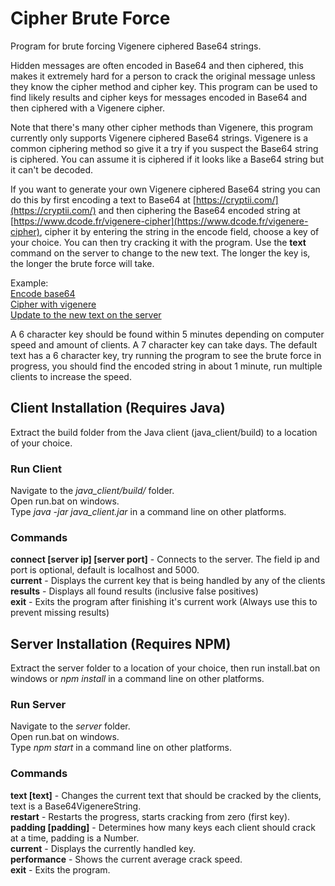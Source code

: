 # Cipher Brute Force
Program for brute forcing Vigenere ciphered Base64 strings.

Hidden messages are often encoded in Base64 and then ciphered, this makes it extremely hard for a person to crack the original message unless they know the cipher method and cipher key. This program can be used to find likely results and cipher keys for messages encoded in Base64 and then ciphered with a Vigenere cipher.

Note that there's many other cipher methods than Vigenere, this program currently only supports Vigenere ciphered Base64 strings. Vigenere is a common ciphering method so give it a try if you suspect the Base64 string is ciphered. You can assume it is ciphered if it looks like a Base64 string but it can't be decoded.

If you want to generate your own Vigenere ciphered Base64 string you can do this by first encoding a text to Base64 at [https://cryptii.com/](https://cryptii.com/) and then ciphering the Base64 encoded string at [https://www.dcode.fr/vigenere-cipher](https://www.dcode.fr/vigenere-cipher), cipher it by entering the string in the encode field, choose a key of your choice. You can then try cracking it with the program. Use the **text** command on the server to change to the new text. The longer the key is, the longer the brute force will take.

Example:  
[Encode base64](https://i.gyazo.com/37584b7e7c10b480a01be018226604e5.png)  
[Cipher with vigenere](https://i.gyazo.com/c13e2ff49abd4a358ba7e36d633cea13.png)  
[Update to the new text on the server](https://i.gyazo.com/cb230be2330989f2c1cdfb017efbafd7.png)

A 6 character key should be found within 5 minutes depending on computer speed and amount of clients. A 7 character key can take days. The default text has a 6 character key, try running the program to see the brute force in progress, you should find the encoded string in about 1 minute, run multiple clients to increase the speed.

## Client Installation (Requires Java)
Extract the build folder from the Java client (java_client/build) to a location of your choice.

### Run Client
Navigate to the _java_client/build/_ folder.  
Open run.bat on windows.  
Type _java -jar java_client.jar_ in a command line on other platforms.

### Commands
**connect [server ip] [server port]** - Connects to the server. The field ip and port is optional, default is localhost and 5000.   
**current** - Displays the current key that is being handled by any of the clients  
**results** - Displays all found results (inclusive false positives)  
**exit** - Exits the program after finishing it's current work (Always use this to prevent missing results)  

## Server Installation (Requires NPM)
Extract the server folder to a location of your choice, then run install.bat on windows or _npm install_ in a command line on other platforms.

### Run Server
Navigate to the _server_ folder.  
Open run.bat on windows.  
Type _npm start_ in a command line on other platforms.

### Commands
**text [text]** - Changes the current text that should be cracked by the clients, text is a Base64VigenereString.  
**restart** - Restarts the progress, starts cracking from zero (first key).  
**padding [padding]** - Determines how many keys each client should crack at a time, padding is a Number.  
**current** - Displays the currently handled key.  
**performance** - Shows the current average crack speed.  
**exit** - Exits the program.
